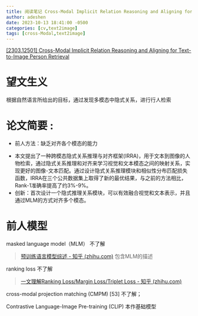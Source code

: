 ```yaml
---
title: 阅读笔记 Cross-Modal Implicit Relation Reasoning and Aligning for Text-to-Image Person Retrieval
author: adeshen
date: 2023-10-13 18:41:00 -0500
categories: [cv,text2image]
tags: [cross-Modal,text2image]
---
```

[[2303.12501] Cross-Modal Implicit Relation Reasoning and Aligning for Text-to-Image Person Retrieval](file:///D:/SUSYstudy/grade4-1/LLM_video/storage/EW27Z4PQ/2303.html)

# 望文生义

根据自然语言所给出的目标，通过发现多模态中隐式关系，进行行人检索

# 论文简要 :

- 前人方法：缺乏对齐各个模态的能力

* 本文提出了一种跨模态隐式关系推理与对齐框架(IRRA)，用于文本到图像的人物检索，通过隐式关系推理和对齐来学习视觉和文本模态之间的映射关系，实现更好的图像-文本匹配。通过设计隐式关系推理模块和相似性分布匹配损失函数，IRRA在三个公共数据集上取得了新的最优结果，与之前的方法相比，Rank-1准确率提高了约3%-9%。
* 创新：首次设计一个隐式推理关系模块，可以有效融合视觉和文本表示，并且通过MLM的方式对齐多个模态。

# 前人模型

masked language model（MLM） 不了解

> [预训练语言模型综述 - 知乎 (zhihu.com)](https://zhuanlan.zhihu.com/p/144927093)  包含MLM的描述

ranking loss  不了解

> [一文理解Ranking Loss/Margin Loss/Triplet Loss - 知乎 (zhihu.com)](https://zhuanlan.zhihu.com/p/158853633)

cross-modal projection matching (CMPM) [53] 不了解；

Contrastive Language-Image Pre-training (CLIP)   本作基础模型
